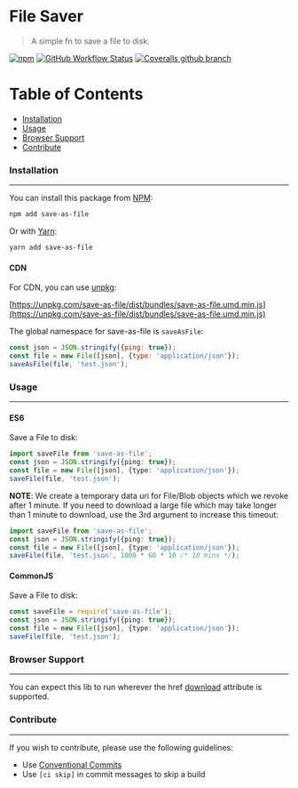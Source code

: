 # File Saver

> A simple fn to save a file to disk.

[![npm](https://img.shields.io/npm/v/save-file.svg?style=flat-square)](https://www.npmjs.com/package/save-file)
[![GitHub Workflow Status](https://img.shields.io/github/workflow/status/rolandjitsu/save-file/Test?label=tests&style=flat-square)](https://github.com/rolandjitsu/save-file/actions?query=workflow%3ATest)
[![Coveralls github branch](https://img.shields.io/coveralls/github/rolandjitsu/save-file/master?style=flat-square)](https://coveralls.io/github/rolandjitsu/save-file?branch=master)


# Table of Contents

* [Installation](#installation)
* [Usage](#usage)
* [Browser Support](#browser-support)
* [Contribute](#contribute)


### Installation
----------------
You can install this package from [NPM](https://www.npmjs.com):
```bash
npm add save-as-file
```

Or with [Yarn](https://yarnpkg.com/en):
```bash
yarn add save-as-file
```

#### CDN
For CDN, you can use [unpkg](https://unpkg.com):

[https://unpkg.com/save-as-file/dist/bundles/save-as-file.umd.min.js](https://unpkg.com/save-as-file/dist/bundles/save-as-file.umd.min.js)

The global namespace for save-as-file is `saveAsFile`:
```js
const json = JSON.stringify({ping: true});
const file = new File([json], {type: 'application/json'});
saveAsFile(file, 'test.json');
```


### Usage
---------

#### ES6
Save a File to disk:
```ts
import saveFile from 'save-as-file';
const json = JSON.stringify({ping: true});
const file = new File([json], {type: 'application/json'});
saveFile(file, 'test.json');
```

**NOTE**: We create a temporary data uri for File/Blob objects which we revoke after 1 minute.
If you need to download a large file which may take longer than 1 minute to download,
use the 3rd argument to increase this timeout:

```ts
import saveFile from 'save-as-file';
const json = JSON.stringify({ping: true});
const file = new File([json], {type: 'application/json'});
saveFile(file, 'test.json', 1000 * 60 * 10 /* 10 mins */);
```

#### CommonJS
Save a File to disk:
```ts
const saveFile = require('save-as-file');
const json = JSON.stringify({ping: true});
const file = new File([json], {type: 'application/json'});
saveFile(file, 'test.json');
```


### Browser Support
-------------------
You can expect this lib to run wherever the href [download](https://developer.mozilla.org/en-US/docs/Web/HTML/Element/a#Browser_compatibility) attribute is supported.


### Contribute
--------------
If you wish to contribute, please use the following guidelines:
* Use [Conventional Commits](https://conventionalcommits.org)
* Use `[ci skip]` in commit messages to skip a build
